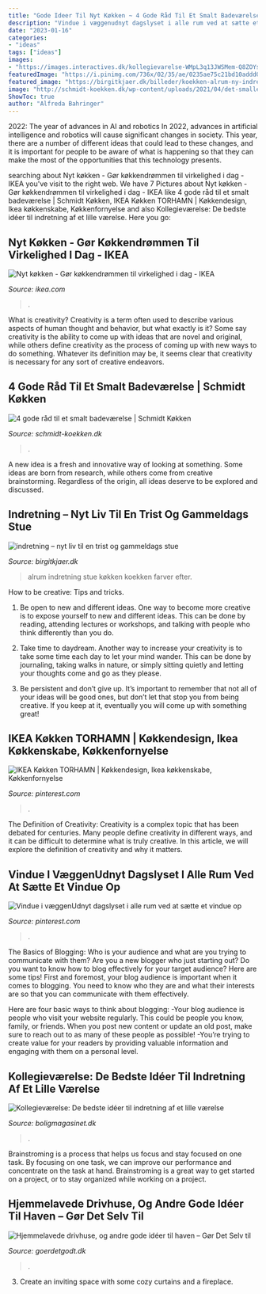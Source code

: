 ```yaml
---
title: "Gode Ideer Til Nyt Køkken ~ 4 Gode Råd Til Et Smalt Badeværelse"
description: "Vindue i væggenudnyt dagslyset i alle rum ved at sætte et vindue op"
date: "2023-01-16"
categories:
- "ideas"
tags: ["ideas"]
images:
- "https://images.interactives.dk/kollegievarelse-WMpL3q13JWSMem-Q8ZOYsg.jpg"
featuredImage: "https://i.pinimg.com/736x/02/35/ae/0235ae75c21bd10addd060f4769969d2--ikea-torhamn-kitchen-kitchen-doors.jpg"
featured_image: "https://birgitkjaer.dk/billeder/koekken-alrum-ny-indretning.jpg"
image: "http://schmidt-koekken.dk/wp-content/uploads/2021/04/det-smalle-badevaerelse-SCHMIDT-KOEKKEN.jpg"
ShowToc: true
author: "Alfreda Bahringer"
---
```



2022: The year of advances in AI and robotics
In 2022, advances in artificial intelligence and robotics will cause significant changes in society. This year, there are a number of different ideas that could lead to these changes, and it is important for people to be aware of what is happening so that they can make the most of the opportunities that this technology presents.

	

		
searching about Nyt køkken - Gør køkkendrømmen til virkelighed i dag - IKEA you've visit to the right web. We have 7 Pictures about Nyt køkken - Gør køkkendrømmen til virkelighed i dag - IKEA like 4 gode råd til et smalt badeværelse | Schmidt Køkken, IKEA Køkken TORHAMN | Køkkendesign, Ikea køkkenskabe, Køkkenfornyelse and also Kollegieværelse: De bedste idéer til indretning af et lille værelse. Here you go:
		
    
## Nyt Køkken - Gør Køkkendrømmen Til Virkelighed I Dag - IKEA

<img loading=lazy src="https://www.ikea.com/images/et-udsnit-af-et-kokken-i-traditionel-stil-med-gra-lager-og-e-0fb210e40db11ce1ea01c7fa7c2bedf4.jpg?f=s" onerror="this.onerror=null;this.src='https://tse3.mm.bing.net/th?id=OIP.AABiBRFOTE_p-hfvh9dk3wHaF0&amp;pid=15.1';" alt="Nyt køkken - Gør køkkendrømmen til virkelighed i dag - IKEA">

_Source: ikea.com_

>. 

	

What is creativity?
Creativity is a term often used to describe various aspects of human thought and behavior, but what exactly is it? Some say creativity is the ability to come up with ideas that are novel and original, while others define creativity as the process of coming up with new ways to do something. Whatever its definition may be, it seems clear that creativity is necessary for any sort of creative endeavors.

    
## 4 Gode Råd Til Et Smalt Badeværelse | Schmidt Køkken

<img loading=lazy src="http://schmidt-koekken.dk/wp-content/uploads/2021/04/det-smalle-badevaerelse-SCHMIDT-KOEKKEN.jpg" onerror="this.onerror=null;this.src='https://tse3.mm.bing.net/th?id=OIP.IEiKinegVaV2UoCoBZV_UgHaFE&amp;pid=15.1';" alt="4 gode råd til et smalt badeværelse | Schmidt Køkken">

_Source: schmidt-koekken.dk_

>. 

	

A new idea is a fresh and innovative way of looking at something. Some ideas are born from research, while others come from creative brainstorming. Regardless of the origin, all ideas deserve to be explored and discussed.

    
## Indretning – Nyt Liv Til En Trist Og Gammeldags Stue

<img loading=lazy src="https://birgitkjaer.dk/billeder/koekken-alrum-ny-indretning.jpg" onerror="this.onerror=null;this.src='https://tse2.mm.bing.net/th?id=OIP.WdDghNNegg19mEPDl19VVQHaF6&amp;pid=15.1';" alt="indretning – nyt liv til en trist og gammeldags stue">

_Source: birgitkjaer.dk_

>alrum indretning stue køkken koekken farver efter. 

	

How to be creative: Tips and tricks.
1. Be open to new and different ideas. One way to become more creative is to expose yourself to new and different ideas. This can be done by reading, attending lectures or workshops, and talking with people who think differently than you do.
2. Take time to daydream. Another way to increase your creativity is to take some time each day to let your mind wander. This can be done by journaling, taking walks in nature, or simply sitting quietly and letting your thoughts come and go as they please.

3. Be persistent and don’t give up. It’s important to remember that not all of your ideas will be good ones, but don’t let that stop you from being creative. If you keep at it, eventually you will come up with something great!

    
## IKEA Køkken TORHAMN | Køkkendesign, Ikea Køkkenskabe, Køkkenfornyelse

<img loading=lazy src="https://i.pinimg.com/736x/02/35/ae/0235ae75c21bd10addd060f4769969d2--ikea-torhamn-kitchen-kitchen-doors.jpg" onerror="this.onerror=null;this.src='https://tse4.mm.bing.net/th?id=OIP.12kIGpwDMTBZD2JJvsLBeAHaJ3&amp;pid=15.1';" alt="IKEA Køkken TORHAMN | Køkkendesign, Ikea køkkenskabe, Køkkenfornyelse">

_Source: pinterest.com_

>. 

	

The Definition of Creativity:
Creativity is a complex topic that has been debated for centuries. Many people define creativity in different ways, and it can be difficult to determine what is truly creative. In this article, we will explore the definition of creativity and why it matters.

    
## Vindue I VæggenUdnyt Dagslyset I Alle Rum Ved At Sætte Et Vindue Op

<img loading=lazy src="https://i.pinimg.com/originals/70/b6/b4/70b6b436dad77a07236c4806378e183c.jpg" onerror="this.onerror=null;this.src='https://tse4.mm.bing.net/th?id=OIP.Dd70MJFTRUoZe0GWXeklEAHaF4&amp;pid=15.1';" alt="Vindue i væggenUdnyt dagslyset i alle rum ved at sætte et vindue op">

_Source: pinterest.com_

>. 

	

The Basics of Blogging: Who is your audience and what are you trying to communicate with them?
Are you a new blogger who just starting out? Do you want to know how to blog effectively for your target audience? Here are some tips! 
First and foremost, your blog audience is important when it comes to blogging. You need to know who they are and what their interests are so that you can communicate with them effectively. 

Here are four basic ways to think about blogging:
-Your blog audience is people who visit your website regularly. This could be people you know, family, or friends. When you post new content or update an old post, make sure to reach out to as many of these people as possible! 
-You’re trying to create value for your readers by providing valuable information and engaging with them on a personal level.

    
## Kollegieværelse: De Bedste Idéer Til Indretning Af Et Lille Værelse

<img loading=lazy src="https://images.interactives.dk/kollegievarelse-WMpL3q13JWSMem-Q8ZOYsg.jpg" onerror="this.onerror=null;this.src='https://tse4.mm.bing.net/th?id=OIP.l5shF9v9mySWWEOcoG1Q4QHaFI&amp;pid=15.1';" alt="Kollegieværelse: De bedste idéer til indretning af et lille værelse">

_Source: boligmagasinet.dk_

>. 

	

Brainstroming is a process that helps us focus and stay focused on one task. By focusing on one task, we can improve our performance and concentrate on the task at hand. Brainstroming is a great way to get started on a project, or to stay organized while working on a project.

    
## Hjemmelavede Drivhuse, Og Andre Gode Idéer Til Haven – Gør Det Selv Til

<img loading=lazy src="https://goerdetgodt.dk/wp-content/uploads/2016/03/a27834bef619f7acb6681558917cb9f9-300x279.jpg" onerror="this.onerror=null;this.src='https://tse3.mm.bing.net/th?id=OIP.QSyN84UNSpIrci8imbO33AAAAA&amp;pid=15.1';" alt="Hjemmelavede drivhuse, og andre gode idéer til haven – Gør Det Selv til">

_Source: goerdetgodt.dk_

>. 

	

3. Create an inviting space with some cozy curtains and a fireplace. 

